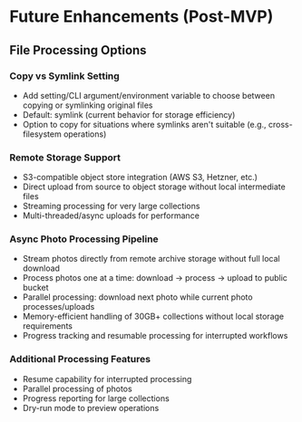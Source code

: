# Future Enhancements (Post-MVP)

## File Processing Options

### Copy vs Symlink Setting
- Add setting/CLI argument/environment variable to choose between copying or symlinking original files
- Default: symlink (current behavior for storage efficiency)
- Option to copy for situations where symlinks aren't suitable (e.g., cross-filesystem operations)

### Remote Storage Support
- S3-compatible object store integration (AWS S3, Hetzner, etc.)
- Direct upload from source to object storage without local intermediate files
- Streaming processing for very large collections
- Multi-threaded/async uploads for performance

### Async Photo Processing Pipeline
- Stream photos directly from remote archive storage without full local download
- Process photos one at a time: download → process → upload to public bucket
- Parallel processing: download next photo while current photo processes/uploads
- Memory-efficient handling of 30GB+ collections without local storage requirements
- Progress tracking and resumable processing for interrupted workflows

### Additional Processing Features
- Resume capability for interrupted processing
- Parallel processing of photos
- Progress reporting for large collections
- Dry-run mode to preview operations